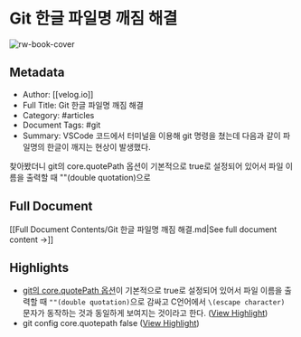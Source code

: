 # Git 한글 파일명 깨짐 해결

![rw-book-cover](https://velog.velcdn.com/images/im-yeobi/post/0c64f15f-ab26-4a92-86c5-f5c3043b4517/%E1%84%89%E1%85%B3%E1%84%8F%E1%85%B3%E1%84%85%E1%85%B5%E1%86%AB%E1%84%89%E1%85%A3%E1%86%BA%202021-11-02%20%E1%84%8B%E1%85%A9%E1%84%8C%E1%85%A5%E1%86%AB%203.35.50.png)

## Metadata
- Author: [[velog.io]]
- Full Title: Git 한글 파일명 깨짐 해결
- Category: #articles
- Document Tags:  #git 
- Summary: VSCode 코드에서 터미널을 이용해 git 명령을 쳤는데 다음과 같이 파일명의 한글이 깨지는 현상이 발생했다.

찾아봤더니 git의 core.quotePath 옵션이 기본적으로 true로 설정되어 있어서 파일 이름을 출력할 때 ""(double quotation)으로

## Full Document
[[Full Document Contents/Git 한글 파일명 깨짐 해결.md|See full document content →]]

## Highlights
- [git의 core.quotePath 옵션](https://git-scm.com/docs/git-config#Documentation/git-config.txt-corequotePath)이 기본적으로 true로 설정되어 있어서 파일 이름을 출력할 때 `""(double quotation)`으로 감싸고 C언어에서 `\(escape character)` 문자가 동작하는 것과 동일하게 보여지는 것이라고 한다. ([View Highlight](https://read.readwise.io/read/01hc1ywqy5f7thahg0827s1g2p))
- git config core.quotepath false ([View Highlight](https://read.readwise.io/read/01hc1yx5df01f1869n44fyb7f1))
